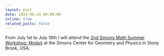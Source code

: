 ```yaml
---
layout: post
date: 2024-06-24 00:00:00
inline: true
related_posts: false
---
```


From July 1st to July 19th I will attend the [2nd Simons Math Summer Workshop: Moduli](https://scgp.stonybrook.edu/archives/41260) at the Simons Center for Geometry and Physics in Stony Brook, USA.   
